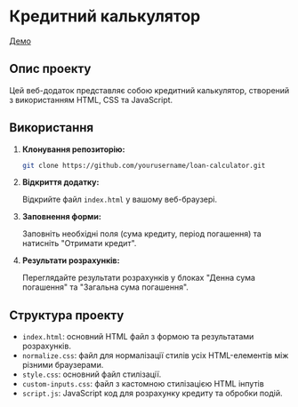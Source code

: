 # Кредитний калькулятор

[Демо](https://pozzitive11.github.io/credit-calculator/)

## Опис проекту

Цей веб-додаток представляє собою кредитний калькулятор, створений з використанням HTML, CSS та JavaScript.

## Використання

1. **Клонування репозиторію:**

   ```bash
   git clone https://github.com/yourusername/loan-calculator.git
   ```

2. **Відкриття додатку:**

   Відкрийте файл `index.html` у вашому веб-браузері.

3. **Заповнення форми:**

   Заповніть необхідні поля (сума кредиту, період погашення) та натисніть "Отримати кредит".

4. **Результати розрахунків:**

   Переглядайте результати розрахунків у блоках "Денна сума погашення" та "Загальна сума погашення".

## Структура проекту

- `index.html`: основний HTML файл з формою та результатами розрахунків.
- `normalize.css`: файл для нормалізації стилів усіх HTML-елементів між різними браузерами.
- `style.css`: основний файл стилізації.
- `custom-inputs.css`: файл з кастомною стилізацією HTML інпутів
- `script.js`: JavaScript код для розрахунку кредиту та обробки подій.

